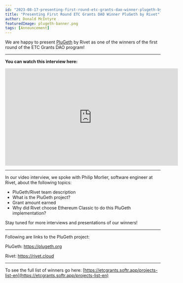 ```yaml
---
id: "2023-08-17-presenting-first-round-etc-grants-dao-winner-plugeth-by-rivet-en"
title: "Presenting First Round ETC Grants DAO Winner PluGeth by Rivet"
author: Donald McIntyre
featuredImage: plugeth-banner.png
tags: [Announcement]
---
```


We are happy to present [PluGeth](https://etcgrants.softr.app/project-details-en?recordId=recOpSvgpRDDBPuJ8) by Rivet as one of the winners of the first round of the ETC Grants DAO program!  

---
**You can watch this interview here:**

<iframe width="560" height="315" src="https://www.youtube.com/embed/P-m6XpW5Nto" title="YouTube video player" frameborder="0" allow="accelerometer; autoplay; clipboard-write; encrypted-media; gyroscope; picture-in-picture; web-share" allowfullscreen></iframe>

---

In our video interview, we spoke with Philip Morlier, software engineer at Rivet, about the following topics:  

- PluGeth/Rivet team description  
- What is the PluGeth project?  
- Grant amount earned
- Why did Rivet choose Ethereum Classic to do this PluGeth implementation?  

Stay tuned for more interviews and presentations of our winners!

---
Following are links to the PluGeth project:

PluGeth: https://plugeth.org 

Rivet: https://rivet.cloud 

---

To see the full list of winners go here: [https://etcgrants.softr.app/projects-list-en](https://etcgrants.softr.app/projects-list-en)
